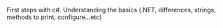 First steps with c#. Understanding the basics (.NET, differences, strings, methods to print, configure...etc)